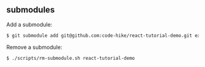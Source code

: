 ## submodules

Add a submodule:

```bash
$ git submodule add git@github.com:code-hike/react-tutorial-demo.git external/react-tutorial-demo
```

Remove a submodule:

```bash
$ ./scripts/rm-submodule.sh react-tutorial-demo
```
